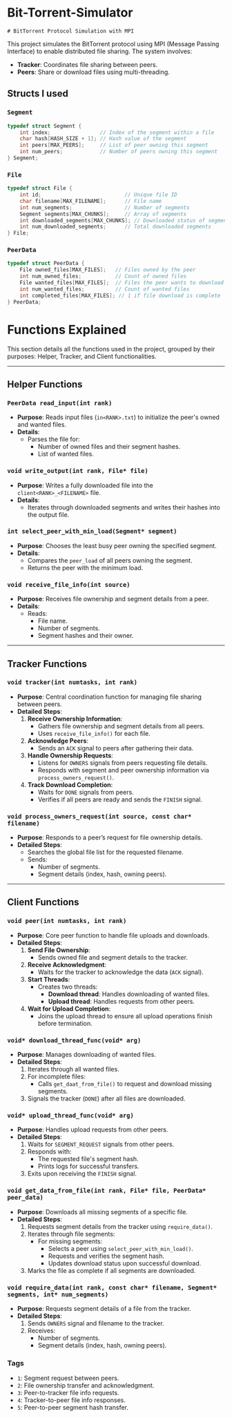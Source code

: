 # Bit-Torrent-Simulator

    # BitTorrent Protocol Simulation with MPI

This project simulates the BitTorrent protocol using MPI (Message Passing Interface) to enable distributed file sharing. The system involves:
- **Tracker**: Coordinates file sharing between peers.
- **Peers**: Share or download files using multi-threading.

## Structs I used

### `Segment`
```c
typedef struct Segment {
    int index;                // Index of the segment within a file
    char hash[HASH_SIZE + 1]; // Hash value of the segment
    int peers[MAX_PEERS];     // List of peer owning this segment
    int num_peers;            // Number of peers owning this segment
} Segment;

``````


### `File`
```c
typedef struct File {
    int id;                           // Unique file ID
    char filename[MAX_FILENAME];      // File name
    int num_segments;                 // Number of segments
    Segment segments[MAX_CHUNKS];     // Array of segments
    int downloaded_segments[MAX_CHUNKS]; // Downloaded status of segments (0 or 1)
    int num_downloaded_segments;      // Total downloaded segments
} File;

``````

### `PeerData`
```c
typedef struct PeerData {
    File owned_files[MAX_FILES];   // Files owned by the peer
    int num_owned_files;           // Count of owned files
    File wanted_files[MAX_FILES];  // Files the peer wants to download
    int num_wanted_files;          // Count of wanted files
    int completed_files[MAX_FILES]; // 1 if file download is complete
} PeerData;
``````
# Functions Explained

This section details all the functions used in the project, grouped by their purposes: Helper, Tracker, and Client functionalities.

---

## Helper Functions

### `PeerData read_input(int rank)`
- **Purpose**: Reads input files (`in<RANK>.txt`) to initialize the peer's owned and wanted files.
- **Details**:
  - Parses the file for:
    - Number of owned files and their segment hashes.
    - List of wanted files.

### `void write_output(int rank, File* file)`
- **Purpose**: Writes a fully downloaded file into the `client<RANK>_<FILENAME>` file.
- **Details**:
  - Iterates through downloaded segments and writes their hashes into the output file.

### `int select_peer_with_min_load(Segment* segment)`
- **Purpose**: Chooses the least busy peer owning the specified segment.
- **Details**:
  - Compares the `peer_load` of all peers owning the segment.
  - Returns the peer with the minimum load.

### `void receive_file_info(int source)`
- **Purpose**: Receives file ownership and segment details from a peer.
- **Details**:
  - Reads:
    - File name.
    - Number of segments.
    - Segment hashes and their owner.

---

## Tracker Functions

### `void tracker(int numtasks, int rank)`
- **Purpose**: Central coordination function for managing file sharing between peers.
- **Detailed Steps**:
  1. **Receive Ownership Information**:
     - Gathers file ownership and segment details from all peers.
     - Uses `receive_file_info()` for each file.
  2. **Acknowledge Peers**:
     - Sends an `ACK` signal to peers after gathering their data.
  3. **Handle Ownership Requests**:
     - Listens for `OWNERS` signals from peers requesting file details.
     - Responds with segment and peer ownership information via `process_owners_request()`.
  4. **Track Download Completion**:
     - Waits for `DONE` signals from peers.
     - Verifies if all peers are ready and sends the `FINISH` signal.

### `void process_owners_request(int source, const char* filename)`
- **Purpose**: Responds to a peer’s request for file ownership details.
- **Detailed Steps**:
  - Searches the global file list for the requested filename.
  - Sends:
    - Number of segments.
    - Segment details (index, hash, owning peers).

---

## Client Functions

### `void peer(int numtasks, int rank)`
- **Purpose**: Core peer function to handle file uploads and downloads.
- **Detailed Steps**:
  1. **Send File Ownership**:
     - Sends owned file and segment details to the tracker.
  2. **Receive Acknowledgment**:
     - Waits for the tracker to acknowledge the data (`ACK` signal).
  3. **Start Threads**:
     - Creates two threads:
       - **Download thread**: Handles downloading of wanted files.
       - **Upload thread**: Handles requests from other peers.
  4. **Wait for Upload Completion**:
     - Joins the upload thread to ensure all upload operations finish before termination.

### `void* download_thread_func(void* arg)`
- **Purpose**: Manages downloading of wanted files.
- **Detailed Steps**:
  1. Iterates through all wanted files.
  2. For incomplete files:
     - Calls `get_daat_from_file()` to request and download missing segments.
  3. Signals the tracker (`DONE`) after all files are downloaded.

### `void* upload_thread_func(void* arg)`
- **Purpose**: Handles upload requests from other peers.
- **Detailed Steps**:
  1. Waits for `SEGMENT_REQUEST` signals from other peers.
  2. Responds with:
     - The requested file's segment hash.
     - Prints logs for successful transfers.
  3. Exits upon receiving the `FINISH` signal.

### `void get_data_from_file(int rank, File* file, PeerData* peer_data)`
- **Purpose**: Downloads all missing segments of a specific file.
- **Detailed Steps**:
  1. Requests segment details from the tracker using `require_data()`.
  2. Iterates through file segments:
     - For missing segments:
       - Selects a peer using `select_peer_with_min_load()`.
       - Requests and verifies the segment hash.
       - Updates download status upon successful download.
  3. Marks the file as complete if all segments are downloaded.

### `void require_data(int rank, const char* filename, Segment* segments, int* num_segments)`
- **Purpose**: Requests segment details of a file from the tracker.
- **Detailed Steps**:
  1. Sends `OWNERS` signal and filename to the tracker.
  2. Receives:
     - Number of segments.
     - Segment details (index, hash, owning peers).

### Tags
- `1`: Segment request between peers.
- `2`: File ownership transfer and acknowledgment.
- `3`: Peer-to-tracker file info requests.
- `4`: Tracker-to-peer file info responses.
- `5`: Peer-to-peer segment hash transfer.


    
